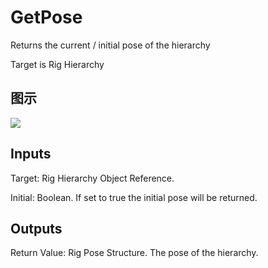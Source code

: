 # GetPose

Returns the current / initial pose of the hierarchy

Target is Rig Hierarchy

## 图示

![]($-20221218-21192989.png)

## Inputs

Target: Rig Hierarchy Object Reference.

Initial: Boolean. If set to true the initial pose will be returned.  

## Outputs

Return Value: Rig Pose Structure. The pose of the hierarchy.

